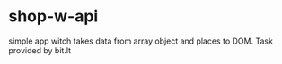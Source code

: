 # shop-w-api

simple app witch takes data from array object and places to DOM. Task provided by bit.lt
